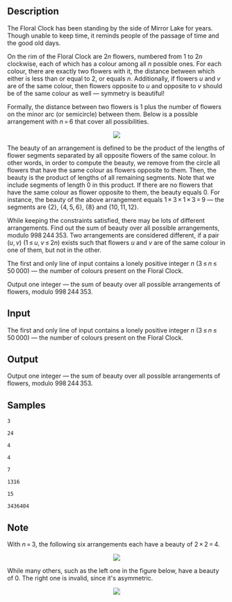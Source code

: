 ## Description

<div><p>The Floral Clock has been standing by the side of Mirror Lake for years. Though unable to keep time, it reminds people of the passage of time and the good old days.</p><p>On the rim of the Floral Clock are <span class="tex-span">2<i>n</i></span> flowers, numbered from <span class="tex-span">1</span> to <span class="tex-span">2<i>n</i></span> clockwise, each of which has a colour among all <span class="tex-span"><i>n</i></span> possible ones. For each colour, there are exactly two flowers with it, the <span class="tex-font-style-underline">distance</span> between which <span class="tex-font-style-bf">either is less than or equal to <span class="tex-span">2</span>, or equals <span class="tex-span"><i>n</i></span></span>. Additionally, if flowers <span class="tex-span"><i>u</i></span> and <span class="tex-span"><i>v</i></span> are of the same colour, then flowers opposite to <span class="tex-span"><i>u</i></span> and opposite to <span class="tex-span"><i>v</i></span> should be of the same colour as well — symmetry is beautiful!</p><p>Formally, the <span class="tex-font-style-underline">distance</span> between two flowers is <span class="tex-span">1</span> plus the number of flowers on the minor arc (or semicircle) between them. Below is a possible arrangement with <span class="tex-span"><i>n</i> = 6</span> that cover all possibilities.</p><center> <img class="tex-graphics" src="./28723/file/ukOkAFvk.png" style="max-width: 100.0%;max-height: 100.0%;"> </center><p>The <span class="tex-font-style-underline">beauty</span> of an arrangement is defined to be the product of the lengths of flower segments separated by all opposite flowers of the same colour. In other words, in order to compute the beauty, we remove from the circle all flowers that have the same colour as flowers opposite to them. Then, the beauty is the product of lengths of all remaining segments. Note that we include segments of length <span class="tex-span">0</span> in this product. If there are no flowers that have the same colour as flower opposite to them, the beauty equals <span class="tex-span">0</span>. For instance, the <span class="tex-font-style-underline">beauty</span> of the above arrangement equals <span class="tex-span">1 × 3 × 1 × 3 = 9</span> — the segments are <span class="tex-span">{2}</span>, <span class="tex-span">{4, 5, 6}</span>, <span class="tex-span">{8}</span> and <span class="tex-span">{10, 11, 12}</span>.</p><p>While keeping the constraints satisfied, there may be lots of different arrangements. Find out the sum of <span class="tex-font-style-underline">beauty</span> over all possible arrangements, modulo <span class="tex-span">998 244 353</span>. Two arrangements are considered different, if a pair <span class="tex-span">(<i>u</i>, <i>v</i>)</span> (<span class="tex-span">1 ≤ <i>u</i>, <i>v</i> ≤ 2<i>n</i></span>) exists such that flowers <span class="tex-span"><i>u</i></span> and <span class="tex-span"><i>v</i></span> are of the same colour in one of them, but not in the other.</p></div><div class="input-specification"><p>The first and only line of input contains a lonely positive integer <span class="tex-span"><i>n</i></span> (<span class="tex-span">3 ≤ <i>n</i> ≤ 50 000</span>)&nbsp;— the number of colours present on the Floral Clock.</p></div><div class="output-specification"><p>Output one integer — the sum of <span class="tex-font-style-underline">beauty</span> over all possible arrangements of flowers, modulo <span class="tex-span">998 244 353</span>.</p></div>

## Input

<p>The first and only line of input contains a lonely positive integer <span class="tex-span"><i>n</i></span> (<span class="tex-span">3 ≤ <i>n</i> ≤ 50 000</span>)&nbsp;— the number of colours present on the Floral Clock.</p>

## Output

<p>Output one integer — the sum of <span class="tex-font-style-underline">beauty</span> over all possible arrangements of flowers, modulo <span class="tex-span">998 244 353</span>.</p>

## Samples

```input1
3

```

```output1
24

```






```input2
4

```

```output2
4

```






```input3
7

```

```output3
1316

```






```input4
15

```

```output4
3436404

```




## Note

<p>With <span class="tex-span"><i>n</i> = 3</span>, the following six arrangements each have a <span class="tex-font-style-underline">beauty</span> of <span class="tex-span">2 × 2 = 4</span>.</p><center> <img class="tex-graphics" src="./28723/file/AH6xkZm6.png" style="max-width: 100.0%;max-height: 100.0%;"> </center><p>While many others, such as the left one in the figure below, have a <span class="tex-font-style-underline">beauty</span> of <span class="tex-span">0</span>. The right one is invalid, since it's asymmetric.</p><center> <img class="tex-graphics" src="./28723/file/IGBPSfYr.png" style="max-width: 100.0%;max-height: 100.0%;"> </center>
